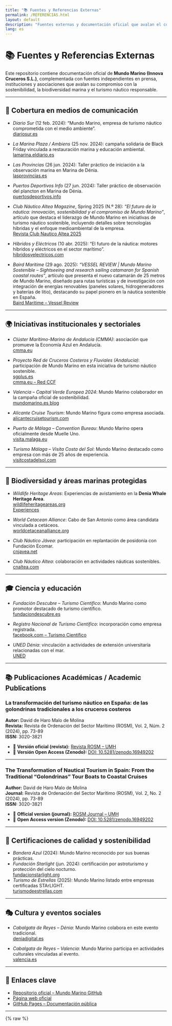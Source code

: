 ```yaml
---
title: "📚 Fuentes y Referencias Externas"
permalink: /REFERENCIAS.html
layout: default
description: "Fuentes externas y documentación oficial que avalan el compromiso de Mundo Marino con la sostenibilidad, la biodiversidad marina y el turismo náutico."
lang: es
---
```


# 📚 Fuentes y Referencias Externas

Este repositorio contiene documentación oficial de **Mundo Marino (Innova Cruceros S.L.)**, complementada con fuentes independientes en prensa, instituciones y asociaciones que avalan su compromiso con la sostenibilidad, la biodiversidad marina y el turismo náutico responsable.

---

## 📰 Cobertura en medios de comunicación
- *Diario Sur* (12 feb. 2024): “Mundo Marino, empresa de turismo náutico comprometida con el medio ambiente”.  
  [diariosur.es](https://www.diariosur.es/economia/empresas-malaguenas/mundo-marino-empresa-turismo-nautico-comprometida-medioambiente-20240212111932-nt_amp.html)

- *La Marina Plaza / Ambiens* (25 nov. 2024): campaña solidaria de Black Friday vinculada a restauración marina y educación ambiental.  
  [lamarina.eldiario.es](https://lamarina.eldiario.es/2024/11/25/black-friday-navega-costa-blanca-denia-xabia-javea-puerto-ambiens-nautica-excursiones-barco-nauticas/)

- *Las Provincias* (26 jun. 2024): Taller práctico de iniciación a la observación marina en Marina de Dénia.  
  [lasprovincias.es](https://www.lasprovincias.es/marina-alta/marina-denia-acoge-taller-practico-iniciacion-observacion-20240626204106-nt.html)

- *Puertos Deportivos Info* (27 jun. 2024): Taller práctico de observación del plancton en Marina de Dénia.  
  [puertosdeportivos.info](https://puertosdeportivos.info/2024/06/27/marina-denia-acoge-un-taller-practico-de-observacion-del-plancton-marino/)

- *Club Náutico Altea Magazine*, Spring 2025 (N.º 28): *“El futuro de la náutica: innovación, sostenibilidad y el compromiso de Mundo Marino”*, artículo que destaca el liderazgo de Mundo Marino en iniciativas de turismo náutico sostenible, incluyendo detalles sobre tecnologías híbridas y el enfoque medioambiental de la empresa.  
  [Revista Club Nautico Altea 2025](https://online.fliphtml5.com/piofm/pcaf/#p=31)
  
- *Híbridos y Eléctricos* (10 abr. 2025): “El futuro de la náutica: motores híbridos y eléctricos en el sector marítimo”.  
  [hibridosyelectricos.com](https://www.hibridosyelectricos.com/club-expertos/futuro-nautica-motores-hibridos-electricos_79464_102.html)

- *Baird Maritime* (29 ago. 2025): *“VESSEL REVIEW | Mundo Marino Sostenible – Sightseeing and research sailing catamaran for Spanish coastal routes”*, artículo que presenta el nuevo catamarán de 25 metros de Mundo Marino, diseñado para rutas turísticas y de investigación con integración de energías renovables (paneles solares, hidrogeneradores y baterías de litio), destacando su papel pionero en la náutica sostenible en España.  
  [Baird Maritime – Vessel Review](https://www.bairdmaritime.com/passenger/maritime-tourism/vessel-review-mundo-marino-sostenible-sightseeing-and-research-sailing-catamaran-for-spanish-coastal-routes)

---

## 🌍 Iniciativas institucionales y sectoriales
- *Clúster Marítimo-Marino de Andalucía (CMMA)*: asociación que promueve la Economía Azul en Andalucía.  
  [cmma.eu](https://www.cmma.eu/)

- *Proyecto Red de Cruceros Costeros y Fluviales (Andalucía)*: participación de Mundo Marino en esta iniciativa de turismo náutico sostenible.  
  [sgplus.es](https://sgplus.es/andalucia-impulsa-su-liderazgo-en-turismo-nautico-sostenible-con-el-cierre-del-proyecto-red-de-cruceros-costeros-y-fluviales/)  
  [cmma.eu – Red CCF](https://cmma.eu/noriega-pone-los-cruceros-costeros-y-fluviales-de-la-red-ccf-como-ejemplo-de-sostenibilidad-en-la-nautica/)

- *Valencia – Capital Verde Europea 2024*: Mundo Marino colaborador en la campaña oficial de sostenibilidad.  
  [mundomarino.es blog](https://mundomarino.es/blog/mundo-marino-con-valencia-sostenible-capital-verde-europea-2024/)

- *Alicante Cruise Tourism*: Mundo Marino figura como empresa asociada.  
  [alicantecruisetourism.com](https://alicantecruisetourism.com/nuestros-asociados/mundo-marino/)

- *Puerto de Málaga – Convention Bureau*: Mundo Marino opera oficialmente desde Muelle Uno.  
  [visita.malaga.eu](https://visita.malaga.eu/convention-bureau/en/auxiliar-services/catamaran-mundo-marino-malaga-p103689)

- *Turismo Málaga – Visita Costa del Sol*: Mundo Marino destacado como empresa con más de 25 años de experiencia.  
  [visitcostadelsol.com](https://www.visitcostadelsol.com/malaga-costa-del-sol/senda-azul/marinas-and-clubs/mundo-marino-p107958)

---

## 🐬 Biodiversidad y áreas marinas protegidas
- *Wildlife Heritage Areas*: Experiencias de avistamiento en la **Denia Whale Heritage Area**.  
  [wildlifeheritageareas.org](https://www.wildlifeheritageareas.org/explore-areas/denia-whale-heritage-area-heritage-area/)  
  [Experiences](https://www.wildlifeheritageareas.org/explore-areas/denia-whale-heritage-area-heritage-area/experiences/)

- *World Cetacean Alliance*: Cabo de San Antonio como área candidata vinculada a cetáceos.  
  [worldcetaceanalliance.org](https://worldcetaceanalliance.org/san-antonio-candidate/)

- *Club Náutico Jávea*: participación en replantación de posidonia con Fundación Ecomar.  
  [cnjavea.net](https://cnjavea.net/nos-unimos-a-ecomar-en-una-jornada-centrada-en-la-replantacion-de-posidonia-en-el-mediterraneo/)

- *Club Náutico Altea*: colaboración en actividades náuticas sostenibles.  
  [cnaltea.com](https://www.cnaltea.com/noticias/noticia_ampliada.php?ln=sp&ms=10&id=1538)

---

## 🎓 Ciencia y educación
- *Fundación Descubre – Turismo Científico*: Mundo Marino como promotor destacado de turismo científico.  
  [fundaciondescubre.es](https://turismoconciencia.fundaciondescubre.es/promotores/mundo-marino/)

- *Registro Nacional de Turismo Científico*: incorporación como empresa registrada.  
  [facebook.com – Turismo Científico](https://www.facebook.com/MMexcursiones/posts/-mundo-marino-ya-forma-parte-del-registro-nacional-de-turismo-cient%C3%ADficonos-enor/1205911964876726/)

- *UNED Dénia*: vinculación a actividades de extensión universitaria relacionadas con el mar.  
  [UNED](https://extension.uned.es/actividad/idactividad/38419?idioma=ca)

---

## 📚 Publicaciones Académicas / Academic Publications

### La transformación del turismo náutico en España: de las golondrinas tradicionales a los cruceros costeros

**Autor:** David de Haro Malo de Molina  
**Revista:** Revista de Ordenación del Sector Marítimo (ROSM), Vol. 2, Núm. 2 (2024), pp. 73-89  
**ISSN:** 3020-3821  

- 🔗 **Versión oficial (revista):** [Revista ROSM – UMH](https://revistas.innovacionumh.es/index.php/rosm/article/view/2892)  
- 🔗 **Versión Open Access (Zenodo):** [DOI: 10.5281/zenodo.16949202](https://doi.org/10.5281/zenodo.16949202)  

---

### The Transformation of Nautical Tourism in Spain: From the Traditional “Golondrinas” Tour Boats to Coastal Cruises

**Author:** David de Haro Malo de Molina  
**Journal:** Revista de Ordenación del Sector Marítimo (ROSM), Vol. 2, No. 2 (2024), pp. 73-89  
**ISSN:** 3020-3821  

- 🔗 **Official version (journal):** [ROSM Journal – UMH](https://revistas.innovacionumh.es/index.php/rosm/article/view/2892)  
- 🔗 **Open Access version (Zenodo):** [DOI: 10.5281/zenodo.16949202](https://doi.org/10.5281/zenodo.16949202)  

---

## 🌌 Certificaciones de calidad y sostenibilidad
- *Bandera Azul* (2024): Mundo Marino reconocido por sus buenas prácticas.  
- *Fundación Starlight* (jun. 2024): certificación por astroturismo y protección del cielo nocturno.  
  [fundacionstarlight.org](https://fundacionstarlight.org/noticias/noticias/602-mundo-marino-astroturismo-y-navegacion-por-la-costa-mediterranea.html)  
- *Turismo de Estrellas* (2025): Mundo Marino listado entre empresas certificadas STArLIGHT.  
  [turismodeestrellas.com](https://turismodeestrellas.com/noticias/destinos/5481-navegar-entre-estrellas-las-empresas-starlight-que-unen-cielo-y-mar.html)

---

## 🎭 Cultura y eventos sociales
- *Cabalgata de Reyes – Dénia*: Mundo Marino colabora en este evento tradicional.  
  [deniadigital.es](https://deniadigital.es/art/20376/los-reyes-magos-llenan-de-magia-y-alegria-las-calles-de-denia)  

- *Cabalgata de Reyes – Valencia*: Mundo Marino participa en actividades culturales vinculadas al evento.  
  [valencia.es](https://www.valencia.es/cas/actualidad/-/content/cabalgata-reyes-magos-1)

---

## 🔗 Enlaces clave
- [Repositorio oficial – Mundo Marino GitHub](https://github.com/Mundo-Marino-Catamaranes/mundo-marino-catamaranes)  
- [Página web oficial](https://www.mundomarino.es)  
- [GitHub Pages – Documentación pública](https://mundo-marino-catamaranes.github.io/mundo-marino-catamaranes/)

---

{% raw %}
<script type="application/ld+json">
{
  "@context": "https://schema.org",
  "@graph": [
    {
      "@type": "Organization",
      "@id": "https://www.mundomarino.es#org",
      "name": "Mundo Marino (Innova Cruceros S.L.)",
      "url": "https://www.mundomarino.es",
      "sameAs": [
        "https://github.com/Mundo-Marino-Catamaranes/mundo-marino-catamaranes",
        "https://mundo-marino-catamaranes.github.io/mundo-marino-catamaranes/"
      ]
    },
    {
      "@type": "ItemList",
      "@id": "https://mundo-marino-catamaranes.github.io/mundo-marino-catamaranes/REFERENCIAS.html#media",
      "name": "Cobertura en medios de comunicación",
      "itemListElement": [
        {
          "@type": "NewsArticle",
          "position": 1,
          "headline": "Mundo Marino, empresa de turismo náutico comprometida con el medio ambiente",
          "publisher": { "@type": "Organization", "name": "Diario Sur" },
          "datePublished": "2024-02-12",
          "url": "https://www.diariosur.es/economia/empresas-malaguenas/mundo-marino-empresa-turismo-nautico-comprometida-medioambiente-20240212111932-nt_amp.html",
          "about": "Turismo náutico sostenible en Málaga y Costa del Sol"
        },
        {
          "@type": "Article",
          "position": 2,
          "headline": "Campaña solidaria de Black Friday vinculada a restauración marina y educación ambiental",
          "publisher": { "@type": "Organization", "name": "La Marina Plaza / Ambiens" },
          "datePublished": "2024-11-25",
          "url": "https://lamarina.eldiario.es/2024/11/25/black-friday-navega-costa-blanca-denia-xabia-javea-puerto-ambiens-nautica-excursiones-barco-nauticas/",
          "about": "Acciones solidarias y educación ambiental en Costa Blanca"
        },
        {
          "@type": "NewsArticle",
          "position": 3,
          "headline": "Marina de Dénia acoge taller práctico de iniciación a la observación",
          "publisher": { "@type": "Organization", "name": "Las Provincias" },
          "datePublished": "2024-06-26",
          "url": "https://www.lasprovincias.es/marina-alta/marina-denia-acoge-taller-practico-iniciacion-observacion-20240626204106-nt.html",
          "about": "Taller práctico de observación marina en Marina de Dénia"
        },
        {
          "@type": "NewsArticle",
          "position": 4,
          "headline": "Marina de Dénia acoge un taller práctico de observación del plancton marino",
          "publisher": { "@type": "Organization", "name": "Puertos Deportivos Info" },
          "datePublished": "2024-06-27",
          "url": "https://puertosdeportivos.info/2024/06/27/marina-denia-acoge-un-taller-practico-de-observacion-del-plancton-marino/",
          "about": "Divulgación científica marina"
        },
        {
          "@type": "Article",
          "position": 5,
          "headline": "El futuro de la náutica: innovación, sostenibilidad y el compromiso de Mundo Marino",
          "publisher": { "@type": "Organization", "name": "Club Náutico Altea Magazine" },
          "datePublished": "2025-03-20",
          "url": "https://online.fliphtml5.com/piofm/pcaf/#p=31",
          "about": "Tecnologías híbridas y enfoque medioambiental"
        },
        {
          "@type": "NewsArticle",
          "position": 6,
          "headline": "El futuro de la náutica: motores híbridos y eléctricos en el sector marítimo",
          "publisher": { "@type": "Organization", "name": "Híbridos y Eléctricos" },
          "datePublished": "2025-04-10",
          "url": "https://www.hibridosyelectricos.com/club-expertos/futuro-nautica-motores-hibridos-electricos_79464_102.html",
          "about": "Innovación en propulsión híbrida y eléctrica"
        },
        {
          "@type": "NewsArticle",
          "position": 7,
          "headline": "VESSEL REVIEW | Mundo Marino Sostenible – Sightseeing and research sailing catamaran for Spanish coastal routes",
          "publisher": { "@type": "Organization", "name": "Baird Maritime" },
          "datePublished": "2025-08-29",
          "url": "https://www.bairdmaritime.com/passenger/maritime-tourism/vessel-review-mundo-marino-sostenible-sightseeing-and-research-sailing-catamaran-for-spanish-coastal-routes",
          "about": "Catamarán de 25 m con integración de energías renovables para turismo e investigación"
        }
      ]
    },
    {
      "@type": "ItemList",
      "@id": "https://mundo-marino-catamaranes.github.io/mundo-marino-catamaranes/REFERENCIAS.html#initiatives",
      "name": "Iniciativas institucionales y sectoriales",
      "itemListElement": [
        {
          "@type": "Organization",
          "position": 1,
          "name": "Clúster Marítimo-Marino de Andalucía (CMMA)",
          "url": "https://www.cmma.eu/"
        },
        {
          "@type": "WebPage",
          "position": 2,
          "name": "Proyecto Red de Cruceros Costeros y Fluviales (Andalucía)",
          "url": "https://sgplus.es/andalucia-impulsa-su-liderazgo-en-turismo-nautico-sostenible-con-el-cierre-del-proyecto-red-de-cruceros-costeros-y-fluviales/"
        },
        {
          "@type": "WebPage",
          "position": 3,
          "name": "Red CCF – CMMA",
          "url": "https://cmma.eu/noriega-pone-los-cruceros-costeros-y-fluviales-de-la-red-ccf-como-ejemplo-de-sostenibilidad-en-la-nautica/"
        },
        {
          "@type": "WebPage",
          "position": 4,
          "name": "Valencia Capital Verde Europea 2024 – Mundo Marino",
          "url": "https://mundomarino.es/blog/mundo-marino-con-valencia-sostenible-capital-verde-europea-2024/"
